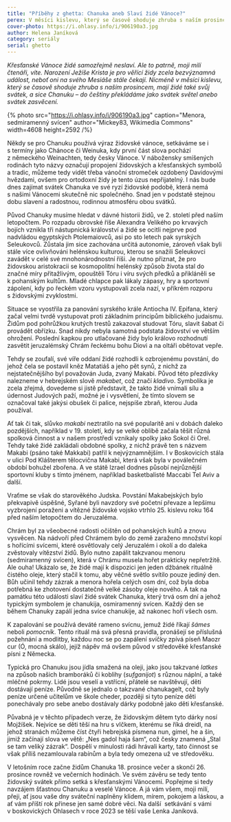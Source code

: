 ```yaml
---
title: "Příběhy z ghetta: Chanuka aneb Slaví židé Vánoce?"
perex: V měsíci kislevu, který se časově shoduje zhruba s naším prosincem, mají židé svůj vlastní svátek, a sice Chanuku – do češtiny překládáme jako svátek světel anebo svátek zasvěcení.
cover-photo: https://i.ohlasy.info/i/906190a3.jpg
author: Helena Janíková
category: seriály
serial: ghetto
---
```


_Křesťanské Vánoce židé samozřejmě neslaví. Ale to patrně, moji milí čtenáři, víte. Narození Ježíše Krista je pro věřící židy zcela bezvýznamná událost, neboť oni na svého Mesiáše stále čekají. Nicméně v měsíci kislevu, který se časově shoduje zhruba s naším prosincem, mají židé také svůj svátek, a sice Chanuku – do češtiny překládáme jako svátek světel anebo svátek zasvěcení._

{% photo src="https://i.ohlasy.info/i/906190a3.jpg" caption="Menora, sedmiramenný svícen" author="Mickey83, Wikimedia Commons" width=4608 height=2592 /%}

Někdy se pro Chanuku používá výraz židovské vánoce, setkáváme se i s termíny jako Chánoce či Weinuka, kdy první část slova pochází z německého Weinachten, tedy česky Vánoce. V nábožensky smíšených rodinách tyto názvy označují propojení židovských a křesťanských symbolů a tradic, můžeme tedy vidět třeba vánoční stromeček ozdobený Davidovými hvězdami, ovšem pro ortodoxní židy je tento úzus nepřijatelný. I nás bude dnes zajímat svátek Chanuka ve své ryzí židovské podobě, která nemá s našimi Vánocemi skutečně nic společného. Snad jen v podstatě stejnou dobu slavení a radostnou, rodinnou atmosféru obou svátků.

Původ Chanuky musíme hledat v dávné historii židů, ve 2. století před naším letopočtem. Po rozpadu obrovské říše Alexandra Velikého po krvavých bojích vznikla tři nástupnická království a židé se ocitli nejprve pod nadvládou egyptských Ptolemaiovců, asi po sto letech pak syrských Seleukovců. Zůstala jim sice zachována určitá autonomie, zároveň však byli stále více ovlivňováni helénskou kulturou, kterou se snažili Seleukovci zavádět v celé své mnohonárodnostní říši. Je nutno přiznat, že pro židovskou aristokracii se kosmopolitní helénský způsob života stal do značné míry přitažlivým, opouštěli Tóru i víru svých předků a přikláněli se k pohanským kultům. Mladé chlapce pak lákaly zápasy, hry a sportovní zápolení, kdy po řeckém vzoru vystupovali zcela nazí, v příkrém rozporu s židovskými zvyklostmi.

Situace se vyostřila za panování syrského krále Antiocha IV. Epifana, který začal velmi tvrdě vystupovat proti základním principům biblického judaismu. Židům pod pohrůžkou krutých trestů zakazoval studovat Tóru, slavit šabat či provádět obřízku. Snad nikdy nebyla samotná podstata židovství ve větším ohrožení. Poslední kapkou pro utlačované židy bylo královo rozhodnutí zasvětit jeruzalémský Chrám řeckému bohu Diovi a na oltáři obětovat vepře.

Tehdy se zoufalí, své víře oddaní židé rozhodli k ozbrojenému povstání, do jehož čela se postavil kněz Matatiáš a jeho pět synů, z nichž za nejstatečnějšího byl považován Juda, zvaný Makabi. Původ této přezdívky nalezneme v hebrejském slově _makabet_, což značí _kladivo_. Symbolika je zcela zřejmá, dovedeme si jistě představit, že takto židé vnímali sílu a údernost Judových paží, možné je i vysvětlení, že tímto slovem se označoval také jakýsi obušek či palice, nejspíše zbraň, kterou Juda používal.

Ať tak či tak, slůvko _makabi_ neztratilo na své popularitě ani v dobách daleko pozdějších, například v 19. století, kdy se velké oblibě začala těšit různá spolková činnost a v našem prostředí vznikaly spolky jako Sokol či Orel. Tehdy také židé zakládali obdobné spolky, z nichž právě ten s názvem Makabi (psáno také Makkabi) patřil k nejvýznamnějším. I v Boskovicích stála v ulici Pod Klášterem tělocvična Makabi, která však byla v poválečném období bohužel zbořena. A ve státě Izrael dodnes působí nejrůznější sportovní kluby s tímto jménem, například basketbalisté Maccabi Tel Aviv a další.

Vraťme se však do starověkého Judska. Povstání Makabejských bylo překvapivě úspěšné, Syřané byli navzdory své početní převaze a lepšímu vyzbrojení poraženi a vítězné židovské vojsko vtrhlo 25. kislevu roku 164 před naším letopočtem do Jeruzaléma.

Chrám byl za všeobecné radosti očištěn od pohanských kultů a znovu vysvěcen. Na nádvoří před Chrámem bylo do země zaraženo množství kopí s hořícími svícemi, které osvětlovaly celý Jeruzalém i okolí a do daleka zvěstovaly vítězství židů. Bylo nutno zapálit takzvanou menoru (sedmiramenný svícen), která v Chrámu musela hořet prakticky nepřetržitě. Ale ouha! Ukázalo se, že židé mají k dispozici jen jeden džbánek rituálně čistého oleje, který stačil k tomu, aby věčné světlo svítilo pouze jediný den. Bůh učinil tehdy zázrak a menora hořela celých osm dní, což byla doba potřebná ke zhotovení dostatečně velké zásoby oleje nového. A tak na památku této události slaví židé svátek Chanuka, který trvá osm dní a jehož typickým symbolem je chanukija, osmiramenný svícen. Každý den se během Chanuky zapálí jedna svíce chanukije, až nakonec hoří všech osm.

K zapalování se používá deváté rameno svícnu, jemuž židé říkají _šámes_ neboli _pomocník_. Tento rituál má svá přesná pravidla, pronášejí se příslušná požehnání a modlitby, každou noc se po zapálení svíčky zpívá píseň Maozr cur (Ó, mocná skálo), jejíž nápěv má ovšem původ v středověké křesťanské písni z Německa.

Typická pro Chanuku jsou jídla smažená na oleji, jako jsou takzvané _latkes_ na způsob našich bramboráků či koblihy (_sufganijot_) s různou náplní, a také mléčné pokrmy. Lidé jsou veselí a vstřícní, přátelé se navštěvují, děti dostávají peníze. Původně se jednalo o takzvané chanukagelt, což byly peníze určené učitelům ve škole cheder, později si tyto peníze děti ponechávaly pro sebe anebo dostávaly dárky podobně jako děti křesťanské.

Půvabná je v těchto případech verze, že židovským dětem tyto dárky nosí Mojžíšek. Nejvíce se děti těší na hru s vlčkem, kterému se říká dreidl, na jehož stranách můžeme číst čtyři hebrejská písmena nun, gimel, he a šin, jimiž začínají slova ve větě: „Nes gadol haja šam“, což česky znamená „Stal se tam veliký zázrak“. Dospělí v minulosti rádi hrávali karty, tato činnost se však příliš nezamlouvala rabínům a byla tedy omezena už ve středověku.

V letošním roce začne židům Chanuka 18. prosince večer a skončí 26. prosince rovněž ve večerních hodinách. Ve svém závěru se tedy tento židovský svátek přímo setká s křesťanskými Vánocemi. Popřejme si tedy navzájem šťastnou Chanuku a veselé Vánoce. A já vám všem, moji milí, přeji, ať jsou vaše dny sváteční naplněny klidem, mírem, pokojem a láskou, a ať vám příští rok přinese jen samé dobré věci. Na další  setkávání s vámi v boskovických Ohlasech v roce 2023 se těší vaše Lenka Janíková.
